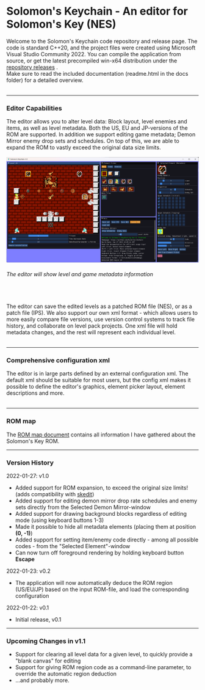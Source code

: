   # Solomon's Keychain - An editor for Solomon's Key (NES)

Welcome to the Solomon's Keychain code repository and release page. The code is standard C++20, and the project files were created using Microsoft Visual Studio Community 2022. You can compile the application from source, or get the latest precompiled win-x64 distribution under the [repository releases](https://github.com/kaimitai/skchain/releases/) . \
Make sure to read the included documentation (readme.html in the docs folder) for a detailed overview.
<br></br>

<hr>

### Editor Capabilities
The editor allows you to alter level data: Block layout, level enemies and items, as well as level metadata. Both the US, EU and JP-versions of the ROM are supported. In addition we support editing game metadata; Demon Mirror enemy drop sets and schedules. On top of this, we are able to expand the ROM to vastly exceed the original data size limits.
<br></br>
![alt text](./docs/images/01_editor.png)
###### The editor will show level and game metadata information
<br></br>
The editor can save the edited levels as a patched ROM file (NES), or as a patch file (IPS). We also support our own xml format - which allows users to more easily compare file versions, use version control systems to track file history, and collaborate on level pack projects. One xml file will hold metadata changes, and the rest will represent each individual level.
<br></br>

<hr>

### Comprehensive configuration xml
The editor is in large parts defined by an external configuration xml. The default xml should be suitable for most users, but the config xml makes it possible to define the editor's graphics, element picker layout, element descriptions and more.
<br></br>
<hr>

### ROM map
The [ROM map document](./docs/solomon's_key_rom_map.md) contains all information I have gathered about the Solomon's Key ROM.

<hr>

### Version History

2022-01-27: v1.0
* Added support for ROM expansion, to exceed the original size limits! (adds compatibility with <a href="https://www.romhacking.net/utilities/906/">skedit</a>)
* Added support for editing demon mirror drop rate schedules and enemy sets directly from the Selected Demon Mirror-window
* Added support for drawing background blocks regardless of editing mode (using keyboard buttons 1-3)
* Made it possible to hide all metadata elements (placing them at position <b>(0, -1)</b>)
* Added support for setting item/enemy code directly - among all possible codes - from the "Selected Element"-window
* Can now turn off foreground rendering by holding keyboard button <b>Escape</b>

2022-01-23: v0.2
* The application will now automatically deduce the ROM region (US/EU/JP) based on the input ROM-file, and load the corresponding configuration

2022-01-22: v0.1
* Initial release, v0.1

<hr>

### Upcoming Changes in v1.1

* Support for clearing all level data for a given level, to quickly provide a "blank canvas" for editing
* Support for giving ROM region code as a command-line parameter, to override the automatic region deduction
* ...and probably more.